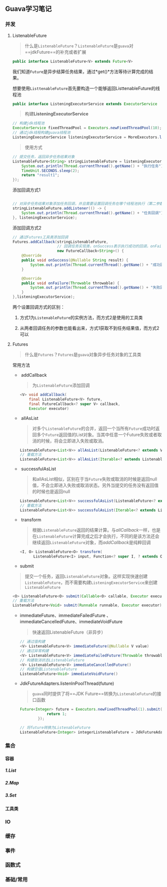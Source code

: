 ## Guava学习笔记

### 并发

1. ListenableFuture

   > 什么是`ListenableFuture`？`ListenableFuture`是`guava`对==jdkFuture==的补充或者扩展

   ```java
   public interface ListenableFuture<V> extends Future<V>
   ```

   我们知道`Future`是异步结算任务结果，通过*get()*方法等待计算完成的结果。

   想要使用`ListtenableFuture`首先要构造一个能够返回ListtenableFuture的线程池

   ```java
   public interface ListeningExecutorService extends ExecutorService
   ```

   > 构建**ListeningExecutorService**

   ```java
   // 构建jdk线程池
   ExecutorService fixedThreadPool = Executors.newFixedThreadPool(10);
   // 通过jdk线程构建guava线程池
   ListeningExecutorService listeningExecutorService = MoreExecutors.listeningDecorator(fixedThreadPool);
   ```

   > 使用方式

   ```java
   // 提交任务，返回异步任务结果对象
   ListenableFuture<String> stringListenableFuture = listeningExecutorService.submit(() -> {
       System.out.println(Thread.currentThread().getName() + "执行任务");
       TimeUnit.SECONDS.sleep(2);
       return "result1";
   });
   ```

   添加回调方式1

   ```java
   
   // 对异步任务结果对象添加任务回调，并且需要设置回调任务在哪个线程池执行（第二参数）
   stringListenableFuture.addListener(() -> {
       System.out.println(Thread.currentThread().getName() + "任务回调");
   }, listeningExecutorService);
   ```

   添加回调方式2

   ```java
   // 通过Futures工具类添加回调
   Futures.addCallback(stringListenableFuture, 
                       // 回调任务实现类，onSuccess表示执行成功的回调，onFailure表示执行失败的回调
                       new FutureCallback<String>() {
       @Override
       public void onSuccess(@Nullable String result) {
           System.out.println(Thread.currentThread().getName() + "成功回调");
       }
   
       @Override
       public void onFailure(Throwable throwable) {
           System.out.println(Thread.currentThread().getName() + "失败回调." + throwable.getMessage());
       }
   },listeningExecutorService);
   ```

   两个设置回调方式的区别：

   1. 方式1为`ListenableFuture`的实例方法，而方式2是使用的工具类

   2. 从两者回调任务的参数也能看出来，方式1获取不到任务结果值，而方式2可以

      

2. Futures

   > 什么是`Futures`？`Futures`是`guava`对象异步任务对象的工具类

   常用方法

   - ​	addCallback

     > 为`ListenableFuture`添加回调

     ```java
     <V> void addCallback(
         final ListenableFuture<V> future,
         final FutureCallback<? super V> callback,
         Executor executor)
     ```

     

   - ​	allAsList

     > 对多个`ListenableFuture`的合并，返回一个当所有`Future`成功时返回多个`Future`返回值的List对象。当其中任意一个Future失败或者取消的时候，将会立即进入失败或取消。

     ```java
     ListenableFuture<List<V>> allAsList(ListenableFuture<? extends V>... futures)
     // 重载方法
     ListenableFuture<List<V>> allAsList(Iterable<? extends ListenableFuture<? extends V>> futures)
     ```

      

   - ​	successfulAsList

     > 和allAsList相似，区别在于当`Future`失败或取消的时候是返回null值，不会立即进入失败或取消状态。另外当提交的任务没有返回值的时候也是返回null

     ```java
     ListenableFuture<List<V>> successfulAsList(ListenableFuture<? extends V>... futures)
     // 重载方法
     ListenableFuture<List<V>> successfulAsList(Iterable<? extends ListenableFuture<? extends V>> futures)
     ```

     

   - ​	transform

     > 根据`ListenableFuture`返回的结果计算。与*allCallback*一样，也是在`ListenableFuture`计算完成之后才会执行，不同的是该方法还会继续返回`ListenableFuture`对象，而*addCallback*是纯粹回调

     ```java
     <I, O> ListenableFuture<O> transform(
           ListenableFuture<I> input, Function<? super I, ? extends O> function, Executor executor)
     ```

     

   -    submit

     > 提交一个任务，返回`ListenableFuture`对象。这样实现快速创建`ListenableFuture`，而不需要构建`ListeningExecutorService`来创建`ListenableFuture`

     ```java
     <O> ListenableFuture<O> submit(Callable<O> callable, Executor executor)
     // 重载方法
     ListenableFuture<Void> submit(Runnable runnable, Executor executor)
     ```

     

   - immediateFuture、immediateFailedFuture 、immediateCancelledFuture、immediateVoidFuture

     > 快速返回ListenableFuture（非异步）

     ```java
     // 通过值构建
     <V> ListenableFuture<V> immediateFuture(@Nullable V value)
     // 通过异常构建
     <V> ListenableFuture<V> immediateFailedFuture(Throwable throwable)
     // 构建取消状态ListenableFuture
     <V> ListenableFuture<V> immediateCancelledFuture()
     // 构建空值ListenableFuture
     ListenableFuture<Void> immediateVoidFuture()
     ```

     
     
   - JdkFutureAdapters.listenInPoolThread(future)
   
     > `guava`同时提供了将==JDK Future==转换为`ListenableFuture`的接口函数
   
     ```java
     Future<Integer> future = Executors.newFixedThreadPool(1).submit(() -> {
                 return 1;
             });
     
     // 将future转换为ListenableFuture
     ListenableFuture<Integer> integerListenableFuture = JdkFutureAdapters.listenInPoolThread(future);
     ```





### 集合

#### 	容器

##### 			1.List

##### 			2.Map

##### 			3.Set

#### 	工具类

### IO

### 缓存

### 事件

### 函数式

### 基础/常用